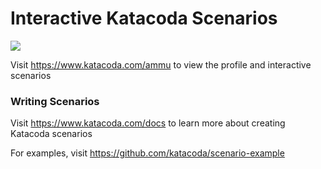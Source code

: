 # Interactive Katacoda Scenarios

[![](http://shields.katacoda.com/katacoda/ammu/count.svg)](https://www.katacoda.com/ammu "Get your profile on Katacoda.com")

Visit https://www.katacoda.com/ammu to view the profile and interactive scenarios

### Writing Scenarios
Visit https://www.katacoda.com/docs to learn more about creating Katacoda scenarios

For examples, visit https://github.com/katacoda/scenario-example
